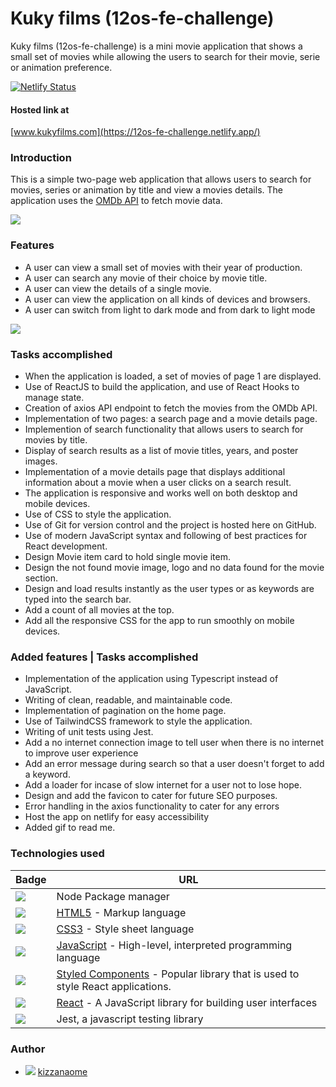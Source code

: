# Kuky films (12os-fe-challenge)
 
Kuky films (12os-fe-challenge) is a mini movie application that shows a small set of movies while allowing the users to search for their movie, serie or animation preference.
 
[![Netlify Status](https://api.netlify.com/api/v1/badges/bb81b21c-18cf-4131-943b-ef15fb35eb8f/deploy-status)](https://app.netlify.com/sites/12os-fe-challenge/deploys)
 
#### Hosted link at
 
[www.kukyfilms.com](https://12os-fe-challenge.netlify.app/)
 
### Introduction
 
This is a simple two-page web application that allows users to search for movies, series or animation by title and view a movies details. The application uses the [OMDb API](http://www.omdbapi.com/) to fetch movie data.

![](mainCord.gif)

### Features
 
- A user can view a small set of movies with their year of production.
- A user can search any movie of their choice by movie title.
- A user can view the details of a single movie.
- A user can view the application on all kinds of devices and browsers.
- A user can switch from light to dark mode and from dark to light mode



![](cord.gif)


### Tasks accomplished
 
- When the application is loaded, a set of movies of page 1 are displayed.
- Use of ReactJS to build the application, and use of React Hooks to manage state.
- Creation of axios API endpoint to fetch the movies from the OMDb API.
- Implementation of two pages: a search page and a movie details page.
- Implemention of search functionality that allows users to search for movies by title.
- Display of search results as a list of movie titles, years, and poster images.
- Implementation of a movie details page that displays additional information about a movie when a user clicks on a search
result.
- The application is responsive and works well on both desktop and mobile devices.
- Use of CSS to style the application.
- Use of Git for version control and the project is hosted here on GitHub.
- Use of modern JavaScript syntax and following of best practices for React development.
- Design Movie item card to hold single movie item.
- Design the not found movie image, logo and no data found for the movie section.
- Design and load results instantly as the user types or as keywords are typed into the search bar.
- Add a count of all movies at the top.
- Add all the responsive CSS for the app to run smoothly on mobile devices.
 
### Added features | Tasks accomplished

- Implementation of the application using Typescript instead of JavaScript.
- Writing of clean, readable, and maintainable code.
- Implementation of pagination on the home page.
- Use of TailwindCSS framework to style the application.
- Writing of unit tests using Jest.
- Add a no internet connection image to tell user when there is no internet to improve user experience
- Add an error message during search so that a user doesn't forget to add a keyword.
- Add a loader for incase of slow internet for a user not to lose hope.
- Design and add the favicon to cater for future SEO purposes.
- Error handling in the axios functionality to cater for any errors
- Host the app on netlify for easy accessibility
- Added gif to read me.
 
### Technologies used
 
| Badge                | URL                  |
| -------------------- | -------------------- |
| <img src="https://img.shields.io/badge/npm-CB3837?style=for-the-badge&logo=npm&logoColor=white"/> | Node Package manager |
| <img src="https://img.shields.io/badge/HTML5-E34F26?style=for-the-badge&logo=html5&logoColor=white"/> | [HTML5](https://html.com/) - Markup language |
| <img src="https://img.shields.io/badge/CSS3-1572B6?style=for-the-badge&logo=css3&logoColor=white"/> | [CSS3](https://css-tricks.com/) - Style sheet language |
| <img src="https://img.shields.io/badge/JavaScript-323330?style=for-the-badge&logo=javascript&logoColor=F7DF1E"/> | [JavaScript](https://www.javascript.com/) - High-level, interpreted programming language |
| <img src="https://img.shields.io/badge/styled--components-DB7093?style=for-the-badge&logo=styled-components&logoColor=white"/> | [Styled Components](https://styled-components.com/) - Popular library that is used to style React applications. |
| <img src="https://img.shields.io/badge/React-20232A?style=for-the-badge&logo=react&logoColor=61DAFB"/> | [React](https://reactjs.org/docs/getting-started.html) - A JavaScript library for building user interfaces |
| <img src="https://img.shields.io/badge/Jest-C21325?style=for-the-badge&logo=jest&logoColor=white"/> | Jest, a javascript testing library |
 
 
### Author
- <img src="https://img.shields.io/badge/GitHub-100000?style=for-the-badge&logo=github&logoColor=white"/>  [kizzanaome](https://github.com/kizzanaome)

